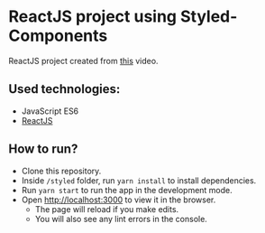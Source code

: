 # ReactJS project using Styled-Components

ReactJS project created from [this](https://www.youtube.com/watch?v=R3S8DEzEn6s) video.

## Used technologies:
- JavaScript ES6
- [ReactJS](https://reactjs.org/)

## How to run?
- Clone this repository.
- Inside `/styled` folder, run `yarn install` to install dependencies.
- Run `yarn start` to run the app in the development mode.
- Open [http://localhost:3000](http://localhost:3000) to view it in the browser.
    - The page will reload if you make edits.
    - You will also see any lint errors in the console.